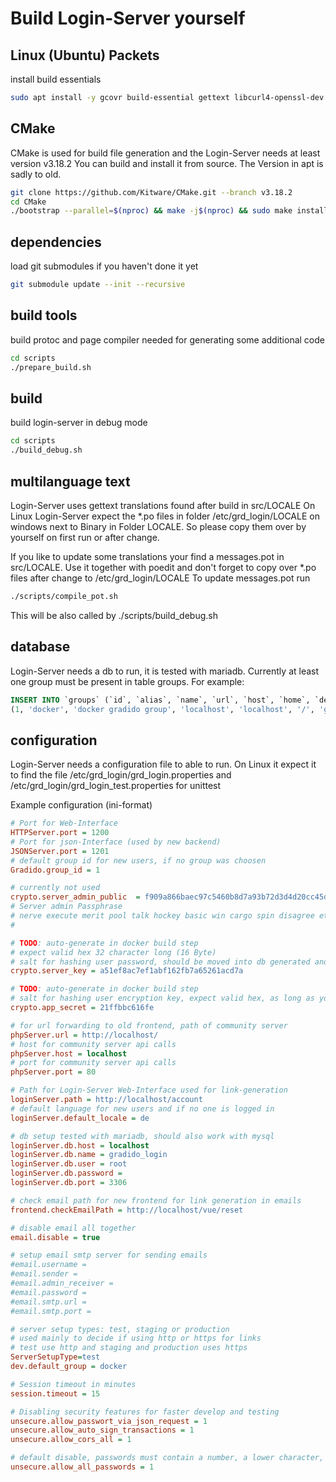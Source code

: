 # Build Login-Server yourself 
## Linux (Ubuntu) Packets
install build essentials 

```bash
sudo apt install -y gcovr build-essential gettext libcurl4-openssl-dev libssl-dev libsodium-dev libboost-dev
``` 

## CMake
CMake is used for build file generation and the Login-Server needs at least version v3.18.2
You can build and install it from source. 
The Version in apt is sadly to old.

```bash
git clone https://github.com/Kitware/CMake.git --branch v3.18.2
cd CMake
./bootstrap --parallel=$(nproc) && make -j$(nproc) && sudo make install
```

## dependencies 
load git submodules if you haven't done it yet

```bash
git submodule update --init --recursive
```

## build tools
build protoc and page compiler needed for generating some additional code

```bash
cd scripts
./prepare_build.sh 
```

## build 
build login-server in debug mode

```bash
cd scripts
./build_debug.sh
```

## multilanguage text 
Login-Server uses gettext translations found after build in src/LOCALE
On Linux Login-Server expect the *.po files in folder /etc/grd_login/LOCALE
on windows next to Binary in Folder LOCALE.
So please copy them over by yourself on first run or after change.

If you like to update some translations your find a messages.pot in src/LOCALE.
Use it together with poedit and don't forget to copy over *.po files after change to /etc/grd_login/LOCALE
To update messages.pot run 

```bash
./scripts/compile_pot.sh 
```
This will be also called by ./scripts/build_debug.sh

## database
Login-Server needs a db to run, it is tested with mariadb.
Currently at least one group must be present in table groups.
For example:
```sql
INSERT INTO `groups` (`id`, `alias`, `name`, `url`, `host`, `home`, `description`) VALUES
(1, 'docker', 'docker gradido group', 'localhost', 'localhost', '/', 'gradido test group for docker with blockchain db');
```

## configuration
Login-Server needs a configuration file to able to run. 
On Linux it expect it to find the file /etc/grd_login/grd_login.properties
and /etc/grd_login/grd_login_test.properties for unittest

Example configuration (ini-format)
```ini
# Port for Web-Interface
HTTPServer.port = 1200
# Port for json-Interface (used by new backend)
JSONServer.port = 1201
# default group id for new users, if no group was choosen
Gradido.group_id = 1

# currently not used
crypto.server_admin_public  = f909a866baec97c5460b8d7a93b72d3d4d20cc45d9f15d78bd83944eb9286b7f
# Server admin Passphrase 
# nerve execute merit pool talk hockey basic win cargo spin disagree ethics swear price purchase say clutch decrease slow half forest reform cheese able 
#

# TODO: auto-generate in docker build step
# expect valid hex 32 character long (16 Byte)
# salt for hashing user password, should be moved into db generated and saved per user, used for hardening against hash-tables
crypto.server_key = a51ef8ac7ef1abf162fb7a65261acd7a

# TODO: auto-generate in docker build step
# salt for hashing user encryption key, expect valid hex, as long as you like, used in sha512
crypto.app_secret = 21ffbbc616fe 

# for url forwarding to old frontend, path of community server
phpServer.url = http://localhost/
# host for community server api calls
phpServer.host = localhost
# port for community server api calls
phpServer.port = 80

# Path for Login-Server Web-Interface used for link-generation
loginServer.path = http://localhost/account
# default language for new users and if no one is logged in
loginServer.default_locale = de

# db setup tested with mariadb, should also work with mysql
loginServer.db.host = localhost
loginServer.db.name = gradido_login
loginServer.db.user = root
loginServer.db.password = 
loginServer.db.port = 3306

# check email path for new frontend for link generation in emails
frontend.checkEmailPath = http://localhost/vue/reset

# disable email all together
email.disable = true

# setup email smtp server for sending emails
#email.username =
#email.sender =
#email.admin_receiver = 
#email.password = 
#email.smtp.url =
#email.smtp.port = 

# server setup types: test, staging or production
# used mainly to decide if using http or https for links
# test use http and staging and production uses https
ServerSetupType=test
dev.default_group = docker

# Session timeout in minutes
session.timeout = 15

# Disabling security features for faster develop and testing
unsecure.allow_passwort_via_json_request = 1
unsecure.allow_auto_sign_transactions = 1
unsecure.allow_cors_all = 1

# default disable, passwords must contain a number, a lower character, a high character, special character, and be at least 8 characters long
unsecure.allow_all_passwords = 1

```
